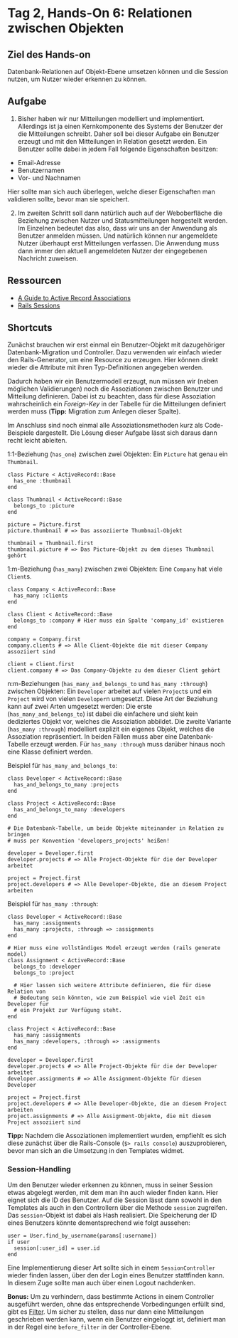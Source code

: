 # Tag 2, Hands-On 6: Relationen zwischen Objekten

## Ziel des Hands-on

Datenbank-Relationen auf Objekt-Ebene umsetzen können und die Session nutzen,
um Nutzer wieder erkennen zu können.

## Aufgabe

1. Bisher haben wir nur Mitteilungen modelliert und implementiert. Allerdings
  ist ja einen Kernkomponente des Systems der Benutzer der die Mitteilungen
  schreibt. Daher soll bei dieser Aufgabe ein Benutzer erzeugt und mit den
  Mitteilungen in Relation gesetzt werden. Ein Benutzer sollte dabei in jedem
  Fall folgende Eigenschaften besitzen:

  * Email-Adresse
  * Benutzernamen
  * Vor- und Nachnamen

  Hier sollte man sich auch überlegen, welche dieser Eigenschaften man
  validieren sollte, bevor man sie speichert.

2. Im zweiten Schritt soll dann natürlich auch auf der Weboberfläche die
  Beziehung zwischen Nutzer und Statusmitteilungen hergestellt werden. Im
  Einzelnen bedeutet das also, dass wir uns an der Anwendung als Benutzer
  anmelden müssen. Und natürlich können nur angemeldete Nutzer überhaupt erst
  Mitteilungen verfassen. Die Anwendung muss dann immer den aktuell angemeldeten
  Nutzer der eingegebenen Nachricht zuweisen.

## Ressourcen

* [A Guide to Active Record Associations](http://guides.rails.info/association_basics.html "A Guide to Active Record Associations")
* [Rails Sessions](http://guides.rails.info/action_controller_overview.html#session "Action Controller Overview – Sessions")

## Shortcuts

Zunächst brauchen wir erst einmal ein Benutzer-Objekt mit dazugehöriger
Datenbank-Migration und Controller. Dazu verwenden wir einfach wieder den
Rails-Generator, um eine Resource zu erzeugen. Hier können direkt wieder die
Attribute mit ihren Typ-Definitionen angegeben werden.

Dadurch haben wir ein Benutzermodell erzeugt, nun müssen wir (neben möglichen
Validierungen) noch die Assoziationen zwischen Benutzer und Mitteilung
definieren. Dabei ist zu beachten, dass für diese Assoziation wahrscheinlich
ein *Foreign-Key* in der Tabelle für die Mitteilungen definiert werden muss
(**Tipp:** Migration zum Anlegen dieser Spalte).

Im Anschluss sind noch einmal alle Assoziationsmethoden kurz als Code-Beispiele
dargestellt. Die Lösung dieser Aufgabe lässt sich daraus dann recht leicht
ableiten.

1:1-Beziehung (`has_one`) zwischen zwei Objekten: Ein `Picture` hat genau ein
`Thumbnail`.

    class Picture < ActiveRecord::Base
      has_one :thumbnail
    end

    class Thumbnail < ActiveRecord::Base
      belongs_to :picture
    end

    picture = Picture.first
    picture.thumbnail # => Das assoziierte Thumbnail-Objekt

    thumbnail = Thumbnail.first
    thumbnail.picture # => Das Picture-Objekt zu dem dieses Thumbnail gehört

1:m-Beziehung (`has_many`) zwischen zwei Objekten: Eine `Company` hat viele
`Client`s.

    class Company < ActiveRecord::Base
      has_many :clients
    end

    class Client < ActiveRecord::Base
      belongs_to :company # Hier muss ein Spalte 'company_id' existieren
    end

    company = Company.first
    company.clients # => Alle Client-Objekte die mit dieser Company assoziiert sind

    client = Client.first
    client.company # => Das Company-Objekte zu dem dieser Client gehört

n:m-Beziehungen (`has_many_and_belongs_to` und `has_many :through`) zwischen
Objekten: Ein `Developer` arbeitet auf vielen `Project`s und ein `Project`
wird von vielen `Developer`n umgesetzt. Diese Art der Beziehung kann auf zwei
Arten umgesetzt werden: Die erste (`has_many_and_belongs_to`) ist dabei die
einfachere und sieht kein dediziertes Objekt vor, welches die Assoziation
abbildet. Die zweite Variante (`has_many :through`) modelliert explizit ein eigenes
Objekt, welches die Assoziation repräsentiert. In beiden Fällen muss aber eine
Datenbank-Tabelle erzeugt werden. Für `has_many :through` muss darüber hinaus
noch eine Klasse definiert werden.

Beispiel für `has_many_and_belongs_to`:

    class Developer < ActiveRecord::Base
      has_and_belongs_to_many :projects
    end

    class Project < ActiveRecord::Base
      has_and_belongs_to_many :developers
    end

    # Die Datenbank-Tabelle, um beide Objekte miteinander in Relation zu bringen
    # muss per Konvention 'developers_projects' heißen!

    developer = Developer.first
    developer.projects # => Alle Project-Objekte für die der Developer arbeitet

    project = Project.first
    project.developers # => Alle Developer-Objekte, die an diesem Project arbeiten

Beispiel für `has_many :through`:

    class Developer < ActiveRecord::Base
      has_many :assignments
      has_many :projects, :through => :assignments
    end

    # Hier muss eine vollständiges Model erzeugt werden (rails generate model)
    class Assignment < ActiveRecord::Base
      belongs_to :developer
      belongs_to :project

      # Hier lassen sich weitere Attribute definieren, die für diese Relation von
      # Bedeutung sein könnten, wie zum Beispiel wie viel Zeit ein Developer für
      # ein Projekt zur Verfügung steht.
    end

    class Project < ActiveRecord::Base
      has_many :assignments
      has_many :developers, :through => :assignments
    end

    developer = Developer.first
    developer.projects # => Alle Project-Objekte für die der Developer arbeitet
    developer.assignments # => Alle Assignment-Objekte für diesen Developer

    project = Project.first
    project.developers # => Alle Developer-Objekte, die an diesem Project arbeiten
    project.assignments # => Alle Assignment-Objekte, die mit diesem Project assoziiert sind

**Tipp:** Nachdem die Assoziationen implementiert wurden, empfiehlt es sich
diese zunächst über die Rails-Console (`$> rails console`) auszuprobieren,
bevor man sich an die Umsetzung in den Templates widmet.

### Session-Handling

Um den Benutzer wieder erkennen zu können, muss in seiner Session etwas
abgelegt werden, mit dem man ihn auch wieder finden kann. Hier eignet sich die
ID des Benutzer. Auf die Session lässt dann sowohl in den Templates als auch
in den Controllern über die Methode `session` zugreifen. Das `session`-Objekt
ist dabei als Hash realisiert. Die Speicherung der ID eines Benutzers könnte
dementsprechend wie folgt aussehen:

    user = User.find_by_username(params[:username])
    if user
      session[:user_id] = user.id
    end

Eine Implementierung dieser Art sollte sich in einem `SessionController`
wieder finden lassen, über den der Login eines Benutzer stattfinden kann. In
diesem Zuge sollte man auch über einen Logout nachdenken.

**Bonus:** Um zu verhindern, dass bestimmte Actions in einem Controller
ausgeführt werden, ohne das entsprechende Vorbedingungen erfüllt sind, gibt es
[Filter](http://guides.rails.info/action_controller_overview.html#filters
"Action Controller Overview – Filter"). Um sicher zu stellen, dass nur dann
eine Mitteilungen geschrieben werden kann, wenn ein Benutzer eingeloggt ist,
definiert man in der Regel eine `before_filter` in der Controller-Ebene.